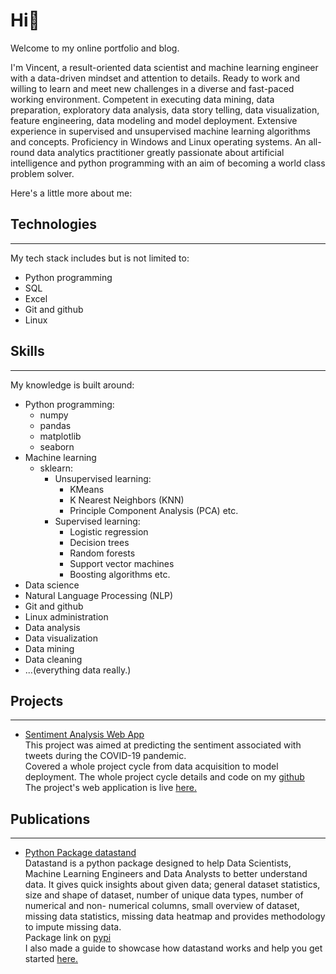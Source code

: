 # **Hi**👋
Welcome to my online portfolio and blog.

I'm Vincent, a result-oriented data scientist and machine learning engineer with a data-driven mindset and attention
to details. Ready to work and willing to learn and meet new challenges in a diverse and fast-paced
working environment.
Competent in executing data mining, data preparation, exploratory data analysis, data story telling, data
visualization, feature engineering, data modeling and model deployment. Extensive experience in
supervised and unsupervised machine learning algorithms and concepts. Proficiency in Windows and
Linux operating systems.
An all-round data analytics practitioner greatly passionate about artificial intelligence and python
programming with an aim of becoming a world class problem solver.

Here's a little more about me:

## **Technologies**

-----

My tech stack includes but is not limited to:
- Python programming
- SQL
- Excel
- Git and github
- Linux

## **Skills**

-----

My knowledge is built around:
- Python programming:
  - numpy
  - pandas
  - matplotlib
  - seaborn
- Machine learning
  - sklearn:
    - Unsupervised learning:
      - KMeans
      - K Nearest Neighbors (KNN)
      - Principle Component Analysis (PCA) etc.
    - Supervised learning:
      - Logistic regression
      - Decision trees
      - Random forests
      - Support vector machines
      - Boosting algorithms etc.
- Data science
- Natural Language Processing (NLP)
- Git and github
- Linux administration
- Data analysis
- Data visualization
- Data mining
- Data cleaning
- ...(everything data really.)


## **Projects**

-----

- <u>Sentiment Analysis Web App</u>  
This project was aimed at predicting the sentiment associated with tweets during
the COVID-19 pandemic.  
Covered a whole project cycle from data acquisition to model deployment. 
The whole project cycle details and code on my [github](https://github.com/lyraxvincent/sentiment-analysis)  
The project's web application is live [here.](https://sentlysis.herokuapp.com)


## **Publications**

-----

- <u>Python Package [datastand](https://pypi.org/project/datastand/) </u>  
Datastand is a python package designed to help Data
Scientists, Machine Learning Engineers and Data Analysts to better understand
data. It gives quick insights about given data; general dataset statistics, size and
shape of dataset, number of unique data types, number of numerical and non-
numerical columns, small overview of dataset, missing data statistics, missing data
heatmap and provides methodology to impute missing data.  
Package link on [pypi](https://pypi.org/project/datastand/)  
I also made a guide to showcase how datastand works and help you get started [here.]()